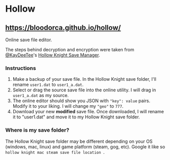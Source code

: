 # Hollow 
## https://bloodorca.github.io/hollow/
Online save file editor. 

The steps behind decryption and encryption were taken from [@KayDeeTee](https://github.com/KayDeeTee)'s [Hollow Knight Save Manager](https://github.com/KayDeeTee/Hollow-Knight-SaveManager). 


### Instructions 
1. Make a backup of your save file. In the Hollow Knight save folder, I'll rename `user1.dat` to `user1_a.dat`. 
1. Select or drag the source save file into the online utility. I will drag in `user1_a.dat` as my source. 
1. The online editor should show you JSON with `"key": value` pairs. Modify it to your liking. I will change my `"geo"` to `777`. 
1. Download your new **modified** save file. Once downloaded, I will rename it to "user1.dat" and move it to my Hollow Knight save folder. 


### Where is my save folder?
The Hollow Knight save folder may be different depending on your OS (windows, mac, linux) and game platform (steam, gog, etc). Google it like so `hollow knight mac steam save file location `. 
